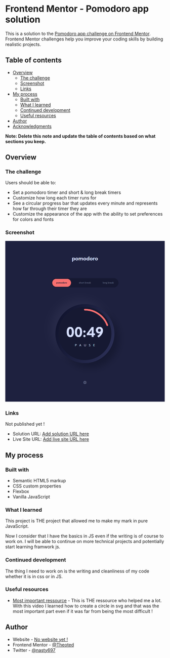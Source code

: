 # Frontend Mentor - Pomodoro app solution

This is a solution to the [Pomodoro app challenge on Frontend Mentor](https://www.frontendmentor.io/challenges/pomodoro-app-KBFnycJ6G). Frontend Mentor challenges help you improve your coding skills by building realistic projects. 

## Table of contents

- [Overview](#overview)
  - [The challenge](#the-challenge)
  - [Screenshot](#screenshot)
  - [Links](#links)
- [My process](#my-process)
  - [Built with](#built-with)
  - [What I learned](#what-i-learned)
  - [Continued development](#continued-development)
  - [Useful resources](#useful-resources)
- [Author](#author)
- [Acknowledgments](#acknowledgments)

**Note: Delete this note and update the table of contents based on what sections you keep.**

## Overview

### The challenge

Users should be able to:

- Set a pomodoro timer and short & long break timers
- Customize how long each timer runs for
- See a circular progress bar that updates every minute and represents how far through their timer they are
- Customize the appearance of the app with the ability to set preferences for colors and fonts

### Screenshot

![Pomodoro App Screen](/pomodoroScreen.png)

### Links

Not published yet !

- Solution URL: [Add solution URL here](https://your-solution-url.com)
- Live Site URL: [Add live site URL here](https://your-live-site-url.com)

## My process

### Built with

- Semantic HTML5 markup
- CSS custom properties
- Flexbox
- Vanilla JavaScript

### What I learned

This project is THE project that allowed me to make my mark in pure JavaScript. 

Now I consider that I have the basics in JS even if the writing is of course to work on. I will be able to continue on more technical projects and potentially start learning framwork js.


### Continued development

The thing I need to work on is the writing and cleanliness of my code whether it is in css or in JS. 


### Useful resources

- [Most important ressource](https://www.youtube.com/watch?v=t7eHSAXW718) - This is THE ressource who helped me a lot. With this video I learned how to create a circle in svg and that was the most important part even if it was far from being the most difficult !


## Author

- Website - [No website yet !](https://www.no-site-yet.no)
- Frontend Mentor - [@Theoted](https://www.frontendmentor.io/profile/Theoted)
- Twitter - [@nasty697](https://twitter.com/nasty_697)
